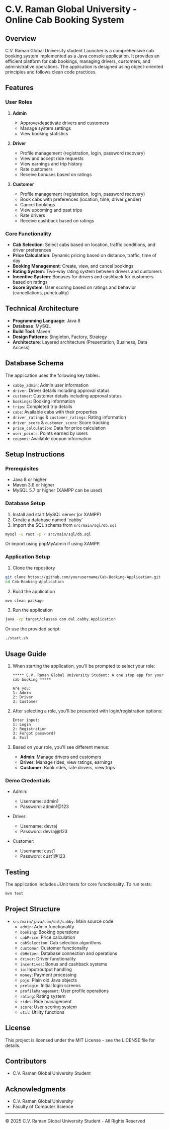 # C.V. Raman Global University - Online Cab Booking System

## Overview

C.V. Raman Global University student Launcher is a comprehensive cab booking system implemented as a Java console application. It provides an efficient platform for cab bookings, managing drivers, customers, and administrative operations. The application is designed using object-oriented principles and follows clean code practices.

## Features

### User Roles

1. **Admin**
   - Approve/deactivate drivers and customers
   - Manage system settings
   - View booking statistics

2. **Driver**
   - Profile management (registration, login, password recovery)
   - View and accept ride requests
   - View earnings and trip history
   - Rate customers
   - Receive bonuses based on ratings

3. **Customer**
   - Profile management (registration, login, password recovery)
   - Book cabs with preferences (location, time, driver gender)
   - Cancel bookings
   - View upcoming and past trips
   - Rate drivers
   - Receive cashback based on ratings

### Core Functionality

- **Cab Selection**: Select cabs based on location, traffic conditions, and driver preferences
- **Price Calculation**: Dynamic pricing based on distance, traffic, time of day
- **Booking Management**: Create, view, and cancel bookings
- **Rating System**: Two-way rating system between drivers and customers
- **Incentive System**: Bonuses for drivers and cashback for customers based on ratings
- **Score System**: User scoring based on ratings and behavior (cancellations, punctuality)

## Technical Architecture

- **Programming Language**: Java 8
- **Database**: MySQL
- **Build Tool**: Maven
- **Design Patterns**: Singleton, Factory, Strategy
- **Architecture**: Layered architecture (Presentation, Business, Data Access)

## Database Schema

The application uses the following key tables:
- `cabby_admin`: Admin user information
- `driver`: Driver details including approval status
- `customer`: Customer details including approval status
- `bookings`: Booking information
- `trips`: Completed trip details
- `cabs`: Available cabs with their properties
- `driver_ratings` & `customer_ratings`: Rating information
- `driver_score` & `customer_score`: Score tracking
- `price_calculation`: Data for price calculation
- `user_points`: Points earned by users
- `coupons`: Available coupon information

## Setup Instructions

### Prerequisites

- Java 8 or higher
- Maven 3.6 or higher
- MySQL 5.7 or higher (XAMPP can be used)

### Database Setup

1. Install and start MySQL server (or XAMPP)
2. Create a database named 'cabby'
3. Import the SQL schema from `src/main/sql/db.sql`

```bash
mysql -u root -p < src/main/sql/db.sql
```

Or import using phpMyAdmin if using XAMPP.

### Application Setup

1. Clone the repository
```bash
git clone https://github.com/yourusername/Cab-Booking-Application.git
cd Cab-Booking-Application
```

2. Build the application
```bash
mvn clean package
```

3. Run the application
```bash
java -cp target/classes com.dal.cabby.Application
```

Or use the provided script:
```bash
./start.sh
```

## Usage Guide

1. When starting the application, you'll be prompted to select your role:
   ```
   ***** C.V. Raman Global University Student: A one stop app for your cab booking *****
   
   Are you: 
   1: Admin
   2: Driver
   3: Customer
   ```

2. After selecting a role, you'll be presented with login/registration options:
   ```
   Enter input: 
   1: Login
   2: Registration
   3: Forgot password?
   4. Exit
   ```

3. Based on your role, you'll see different menus:
   - **Admin**: Manage drivers and customers
   - **Driver**: Manage rides, view ratings, earnings
   - **Customer**: Book rides, rate drivers, view trips

### Demo Credentials

- Admin:
  - Username: admin1
  - Password: admin1@123

- Driver:
  - Username: devraj
  - Password: devraj@123

- Customer:
  - Username: cust1
  - Password: cust1@123

## Testing

The application includes JUnit tests for core functionality. To run tests:

```bash
mvn test
```

## Project Structure

- `src/main/java/com/dal/cabby`: Main source code
  - `admin`: Admin functionality
  - `booking`: Booking operations
  - `cabPrice`: Price calculation
  - `cabSelection`: Cab selection algorithms
  - `customer`: Customer functionality
  - `dbHelper`: Database connection and operations
  - `driver`: Driver functionality
  - `incentives`: Bonus and cashback systems
  - `io`: Input/output handling
  - `money`: Payment processing
  - `pojo`: Plain old Java objects
  - `prelogin`: Initial login screens
  - `profileManagement`: User profile operations
  - `rating`: Rating system
  - `rides`: Ride management
  - `score`: User scoring system
  - `util`: Utility functions

## License

This project is licensed under the MIT License - see the LICENSE file for details.

## Contributors

- C.V. Raman Global University Student

## Acknowledgments

- C.V. Raman Global University
- Faculty of Computer Science

---

© 2025 C.V. Raman Global University Student - All Rights Reserved 
